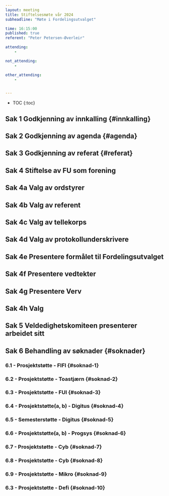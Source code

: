 ```yaml
---
layout: meeting
title: Stiftelsesmøte vår 2024
subheadline: "Møte i Fordelingsutvalget"

time: 16:15:00
published: true
referent: "Peter Petersen-Øverleir"

attending:
    - 

not_attending:
    -

other_attending:
    -


---
```


* TOC
{:toc}


## Sak 1 Godkjenning av innkalling {#innkalling}
## Sak 2 Godkjenning av agenda {#agenda}
## Sak 3 Godkjenning av referat {#referat}
## Sak 4 Stiftelse av FU som forening
## Sak 4a Valg av ordstyrer
## Sak 4b Valg av referent
## Sak 4c Valg av tellekorps
## Sak 4d Valg av protokollunderskrivere
## Sak 4e Presentere formålet til Fordelingsutvalget 
## Sak 4f Presentere vedtekter
## Sak 4g Presentere Verv
## Sak 4h Valg
## Sak 5 Veldedighetskomiteen presenterer arbeidet sitt
## Sak 6 Behandling av søknader {#soknader}
### 6.1 - Prosjektstøtte - FIFI {#soknad-1}
### 6.2 - Prosjektstøtte - Toastjærn {#soknad-2}
### 6.3 - Prosjektstøtte - FUI {#soknad-3}
### 6.4 - Prosjektstøtte(a, b) - Digitus {#soknad-4}
### 6.5 - Semesterstøtte - Digitus {#soknad-5}
### 6.6 - Prosjektstøtte(a, b) - Progsys {#soknad-6}
### 6.7 - Prosjektstøtte - Cyb {#soknad-7}
### 6.8 - Prosjektstøtte - Cyb {#soknad-8}
### 6.9 - Prosjektstøtte - Mikro {#soknad-9}
### 6.3 - Prosjektstøtte - Defi {#soknad-10}

